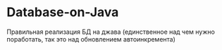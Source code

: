 # Database-on-Java
Правильная реализация БД на джава (единственное над чем нужно поработать, так это над обновлением автоинкремента)
